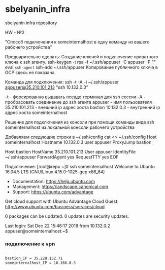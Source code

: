 # sbelyanin_infra

sbelyanin infra repository

HW - №3

"Способ подключения к someinternalhost в одну команду из вашего рабочего устройства"

Предварительно сделать:
Создание ключей и подключение приватного ключа к ssh агенту.
ssh-keygen -t rsa -f ~/.ssh/appuser -C appuser -P ""
eval `ssh-agent`
ssh-add ~/.ssh/appuser
Копирование публичного ключа в GCP здесь не показана.


Команда для подключения:
ssh -t -A -i ~/.ssh/appuser appuser@35.210.101.213 "ssh 10.132.0.3"

-t - форсированно выдавать псевдо терминал для ssh сессии
-A - пробрасовать соединение до ssh агента
appuser - имя пользователя
35.210.101.213 - внешний ip адрес хоста bastion
10.132.0.3 - внутренний ip адрес хоста someinternalhost

Решениe для подключения из консоли при помощи команды вида ssh someinternalhost из локальной консоли рабочего устройства

Добавляем следующие строки в ~/.ssh/config
cat <<EOF>> ~/.ssh/config
Host someinternalhost
         Hostname  10.132.0.3
         user  appuser
         ProxyJump  bastion

Host bastion
         HostName  35.210.101.213
         User  appuser
         IdentityFile ~/.ssh/appuser
         ForwardAgent  yes
         RequestTTY  yes
EOF

Подключение:
[root@repo ~]# ssh someinternalhost
Welcome to Ubuntu 16.04.5 LTS (GNU/Linux 4.15.0-1025-gcp x86_64)

 * Documentation:  https://help.ubuntu.com
 * Management:     https://landscape.canonical.com
 * Support:        https://ubuntu.com/advantage

  Get cloud support with Ubuntu Advantage Cloud Guest:
    http://www.ubuntu.com/business/services/cloud

0 packages can be updated.
0 updates are security updates.


Last login: Sat Dec 22 15:46:17 2018 from 10.132.0.2
appuser@someinternalhost:~$

### подключение к vpn  

```bash

bastion_IP = 35.228.152.71
someinternalhost_IP = 10.166.0.3

```
